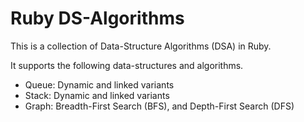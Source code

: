 # Ruby DS-Algorithms

This is a collection of Data-Structure Algorithms (DSA) in Ruby.

It supports the following data-structures and algorithms.

- Queue: Dynamic and linked variants
- Stack: Dynamic and linked variants
- Graph: Breadth-First Search (BFS), and Depth-First Search (DFS)
